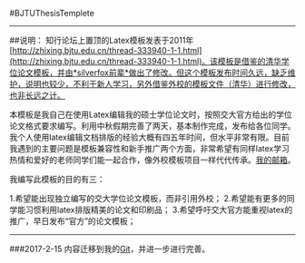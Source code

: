 #BJTUThesisTemplete
***
##说明：
知行论坛上置顶的Latex模板发表于2011年[http://zhixing.bjtu.edu.cn/thread-333940-1-1.html](http://zhixing.bjtu.edu.cn/thread-333940-1-1.html)。该模板是借鉴的清华学位论文模板，并由*silverfox前辈*做出了修改。但这个模板发布时间久远，缺乏维护，说明也较少，不利于新人学习，另外借鉴外校的模板文件（清华）进行修改，也非长远之计。

本模板是我自己在使用Latex编辑我的硕士学位论文时，按照交大官方给出的学位论文格式要求编写。利用中秋假期完善了两天，基本制作完成，发布给各位同学。我个人使用latex编辑文档排版的经验大概有四五年时间，但水平非常有限。目前我遇到的主要问题是模板兼容性和新手推广两个方面，非常希望有同样latex学习热情和爱好的老师同学们能一起合作，像外校模板项目一样代代传承。[我的邮箱](14121023@bjtu.edu.cn)。

我编写此模板的目的有三：

1.希望能出现独立编写的交大学位论文模板，而非引用外校；
2.希望能有更多的同学能习惯利用latex排版精美的论文和印刷品；
3.希望呼吁交大官方能重视latex的推广，早日发布“官方”的论文模板；
***
###2017-2-15
内容迁移到我的[Git](https://github.com/billhu0228/BJTUThesisTemplete)，并进一步进行完善。

